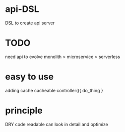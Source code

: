 # api-DSL
DSL to create api server

# TODO
need api to evolve monolith > microservice > serverless

# easy to use
adding cache 
cacheable controller(){
do_thing
}

# principle
DRY
code readable
can look in detail and optimize
